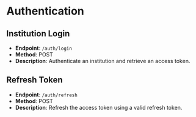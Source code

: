 # Authentication

## Institution Login
- **Endpoint**: `/auth/login`
- **Method**: POST
- **Description**: Authenticate an institution and retrieve an access token.

## Refresh Token
- **Endpoint**: `/auth/refresh`
- **Method**: POST
- **Description**: Refresh the access token using a valid refresh token.